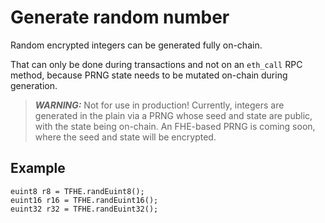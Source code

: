 # Generate random number

Random encrypted integers can be generated fully on-chain.

That can only be done during transactions and not on an `eth_call` RPC method,
because PRNG state needs to be mutated on-chain during generation.

> **_WARNING:_** Not for use in production! Currently, integers are generated
> in the plain via a PRNG whose seed and state are public, with the state being
> on-chain. An FHE-based PRNG is coming soon, where the seed and state will be
> encrypted.

## Example

```solidity
euint8 r8 = TFHE.randEuint8();
euint16 r16 = TFHE.randEuint16();
euint32 r32 = TFHE.randEuint32();
```
